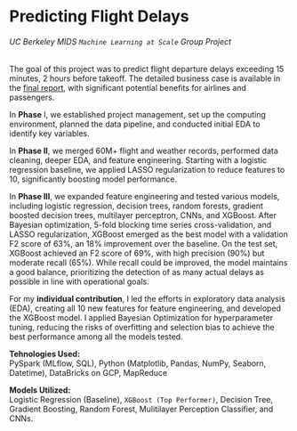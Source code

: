 # Predicting Flight Delays
###### <i>UC Berkeley MIDS `Machine Learning at Scale` Group Project</i>



The goal of this project was to predict flight departure delays exceeding 15 minutes, 2 hours before takeoff. The detailed business case is available in the [final report](https://github.com/heesukjang/PredictingFlightDelays/blob/main/Final_Report.pdf), with significant potential benefits for airlines and passengers.

In **Phase** I, we established project management, set up the computing environment, planned the data pipeline, and conducted initial EDA to identify key variables.

In **Phase II**, we merged 60M+ flight and weather records, performed data cleaning, deeper EDA, and feature engineering. Starting with a logistic regression baseline, we applied LASSO regularization to reduce features to 10, significantly boosting model performance.

In **Phase III**, we expanded feature engineering and tested various models, including logistic regression, decision trees, random forests, gradient boosted decision trees, multilayer perceptron, CNNs, and XGBoost. After Bayesian optimization, 5-fold blocking time series cross-validation, and LASSO regularization, XGBoost emerged as the best model with a validation F2 score of 63%, an 18% improvement over the baseline. On the test set, XGBoost achieved an F2 score of 69%, with high precision (90%) but moderate recall (65%). While recall could be improved, the model maintains a good balance, prioritizing the detection of as many actual delays as possible in line with operational goals.

For my **individual contribution**, I led the efforts in exploratory data analysis (EDA), creating all 10 new features for feature engineering, and developed the XGBoost model. I applied Bayesian Optimization for hyperparameter tuning, reducing the risks of overfitting and selection bias to achieve the best performance among all the models tested.

**Tehnologies Used:**<br>
PySpark (MLflow, SQL), Python (Matplotlib, Pandas, NumPy, Seaborn, Datetime), DataBricks on GCP, MapReduce

**Models Utilized:**<br>
Logistic Regression (Baseline), `XGBoost (Top Performer)`, Decision Tree, Gradient Boosting, Random Forest, Mulitilayer Perception Classifier, and CNNs.

